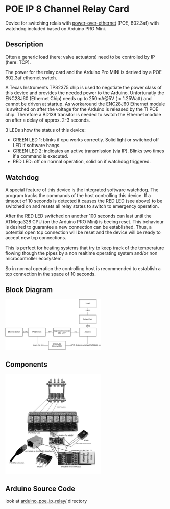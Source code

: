 # POE IP 8 Channel Relay Card
Device for switching relais with [power-over-ethernet](http://en.wikipedia.org/wiki/Power_over_Ethernet) (POE, 802.3af) with watchdog included based on Arduino PRO Mini.

## Description
Often a generic load (here: valve actuators) need to be controlled by IP (here: TCP).

The power for the relay card and the Arduino Pro MINI is derived by a POE 802.3af ethernet switch.

A Texas Instruments TPS2375 chip is used to negotiate the power class of this device and provides the needed power to the Arduino. Unfortunatly the ENC28J60 (Ethernet Chip) needs up to 250mA@5V ( = 1.25Watt) and cannot be driven at startup. As workaround the ENC28J60 Ethernet module is switched on after the voltage for the Arduino is released by the TI POE chip. Therefore a BD139 transitor is needed to switch the Ethernet module on after a delay of approx. 2-3 seconds.

3 LEDs show the status of this device:

- GREEN LED 1: blinks if cpu works correctly. Solid light or switched off LED if software hangs.
- GREEN LED 2: indicates an active transmission (via IP). Blinks two times if a command is executed.
- RED LED: off on normal operation, solid on if watchdog triggered.

## Watchdog
A special feature of this device is the integrated software watchdog. The program tracks the commands of the host controlling this device. If a timeout of 10 seconds is detected it causes the RED LED (see above) to be switched on and resets all relay states to switch to emergency operation.

After the RED LED switched on another 100 seconds can last until the ATMega328 CPU (on the Arduino PRO Mini) is beeing reset. This behaviour is desired to guarantee a new connection can be established. Thus, a potential open tcp connection will be reset and the device will be ready to accept new tcp connections.

This is perfect for heating systems that try to keep track of the temperature flowing though the pipes by a non realtime operating system and/or non microcontroller ecosystem.

So in normal operation the controlling host is recommended to establish a tcp connection in the space of 10 seconds.

## Block Diagram
<img width="300px" src="https://raw.githubusercontent.com/mistay/arduino_poe_ip_relay/master/media/blockdiagram.png" />

## Components
<img width="300px" src="https://raw.githubusercontent.com/mistay/arduino_poe_ip_relay/master/media/components.jpg" />

## Arduino Source Code
look at [arduino_poe_ip_relay/](https://github.com/mistay/arduino_poe_ip_relay/tree/master/arduino_poe_ip_relay) directory

